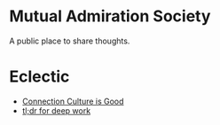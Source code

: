 # Mutual Admiration Society

A public place to share thoughts.

# Eclectic

- [Connection Culture is Good](https://www.smartbrief.com/original/2019/05/americas-loneliness-epidemic-hidden-systemic-risk-organizations)
- [tl;dr for deep work](https://doist.com/blog/complete-guide-to-deep-work/)
